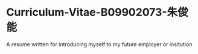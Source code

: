 # Curriculum-Vitae-B09902073-朱俊能
A resume written for introducing myself to my future employer or insitution
